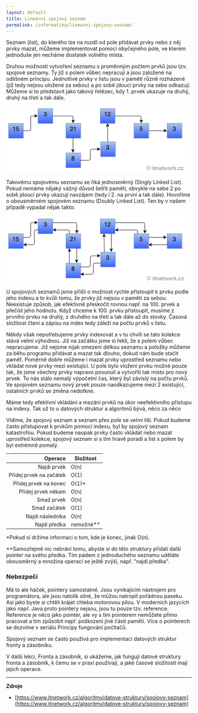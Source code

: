 ```yaml
---
layout: default
title: Lineární spojový seznam
permalink: /informatika/linearni-spojovy-seznam/
---
```


Seznam (list), do kterého lze na rozdíl od pole přidávat prvky nebo z
něj prvky mazat, můžeme implementovat pomocí obyčejného pole, ve kterém
jednoduše jen necháme dostatek volného místa.

Druhou možností vytvoření seznamu s proměnným počtem prvků jsou tzv.
spojové seznamy. Ty již s polem vůbec nepracují a jsou založené na
odlišném principu. Jednotlivé prvky v listu jsou v paměti různě
rozházené (již tedy nejsou uložené za sebou) a po sobě jdoucí prvky na
sebe odkazují. Můžeme si to představit jako takový řetězec, kdy 1. prvek
ukazuje na druhý, druhý na třetí a tak dále.

![LSS 1](/assets/lss-1.png)

Takovému spojovému seznamu se říká jednosměrný (Singly Linked List).
Pokud nemáme nějaký vážný důvod šetřit pamětí, obvykle na sebe 2 po
sobě jdoucí prvky ukazují navzájem (tedy i 2. na první a tak dále).
Hovoříme o obousměrném spojovém seznamu (Doubly Linked List). Ten by v
našem případě vypadal nějak takto:

![LSS 2](/assets/lss-2.png)

U spojových seznamů jsme přišli o možnost rychle přistoupit k prvku
podle jeho indexu a to kvůli tomu, že prvky již nejsou v paměti za sebou.
Neexistuje způsob, jak efektivně přeskočit rovnou např. na 100. prvek a
přečíst jeho hodnotu. Když chceme k 100. prvku přistoupit, musíme z
prvního prvku na druhý, z druhého na třetí a tak dále až do stovky.
Časová složitost čtení a zápisu na index tedy záleží na počtu
prvků v listu.

Někdy však nepotřebujeme prvky indexovat a v tu chvíli se tato kolekce
stává velmi výhodnou. Již na začátku jsme si řekli, že s polem vůbec
nepracujeme. Již nejsme nijak omezeni délkou seznamu a položky můžeme za
běhu programu přidávat a mazat tak dlouho, dokud nám bude stačit paměť.
Poměrně dobře můžeme i mazat prvky uprostřed seznamu nebo vkládat nové
prvky mezi existující. U pole bylo vložení prvku možné pouze tak, že jsme
všechny prvky napravo posunuli a vytvořili tak místo pro nový prvek. To nás
stálo nemalý výpočetní čas, který byl závislý na počtu prvků.
Ve spojovém seznamu nový prvek pouze naodkazujeme mezi 2 existující,
ostatních prvků se změna nedotkne.

Máme tedy efektivní vkládání a mazání prvků na úkor
neefektivního přístupu na indexy. Tak už to u datových struktur a
algoritmů bývá, něco za něco 

Vidíme, že spojový seznam a seznam přes pole se velmi liší. Pokud
budeme často přistupovat k prvkům pomocí indexu, byl by spojový seznam
katastrofou. Pokud budeme naopak prvky často vkládat nebo mazat uprostřed
kolekce, spojový seznam si s tím hravě poradí a list s polem by byl
extrémně pomalý.

| Operace                 | Složitost   |
|------------------------:|-------------|
| Najdi prvek             | O(n)        |
| Přidej prvek na začátek | O(1)        |
| Přidej prvek na konec   | O(1)\*      |
| Přidej prvek někam      | O(n)        |
| Smaž prvek              | O(n)        |
| Smaž začátek            | O(1)        |
| Najdi následníka        | O(n)        |
| Najdi předka            | nemožné\*\* |

\*Pokud si držíme informaci o tom, kde je konec, jinak O(n).

\*\*Samozřejmě nic nebrání tomu, abyste si do této struktury přidali další pointer na svého předka. Tím pádem z jednoduchého seznamu uděláte obousměrný a množina operací se ještě zvýší, např. "najdi předka".

### Nebezpečí

Má to ale háček, pointery samostatné. Jsou vynikajícím nástrojem pro
programátora, ale jsou natolik silné, že můžou natropit pořádnou paseku.
Asi jako byste si chtěli krájet chleba motorovou pilou. V moderních jazycích
jako např. Java proto pointery nejsou, jsou tu pouze tzv.
reference. Reference je něco jako pointer, ale vy s tím pointerem nemůžete
přímo pracovat a tím způsobit např. poškození jiné části
paměti. Více o pointerech se dozvíme v seriálu Principy fungování počítačů.

Spojový seznam se často používá pro implementaci datových struktur
fronty a zásobníku.

V další lekci, Fronta a zásobník, si ukážeme, jak fungují datové struktury fronta
a zásobník, k čemu se v praxi používají, a jaké časové složitosti
mají jejich operace.

----------------

**Zdroje**

- [https://www.itnetwork.cz/algoritmy/datove-struktury/spojovy-seznam](https://www.itnetwork.cz/algoritmy/datove-struktury/spojovy-seznam)
